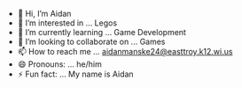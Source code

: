 - 👋 Hi, I’m Aidan
- 👀 I’m interested in ... Legos
- 🌱 I’m currently learning ... Game Development
- 💞️ I’m looking to collaborate on ... Games
- 📫 How to reach me ... aidanmanske24@easttroy.k12.wi.us
- 😄 Pronouns: ... he/him
- ⚡ Fun fact: ... My name is Aidan

<!---
manske2106/manske2106 is a ✨ special ✨ repository because its `README.md` (this file) appears on your GitHub profile.
You can click the Preview link to take a look at your changes.
--->
